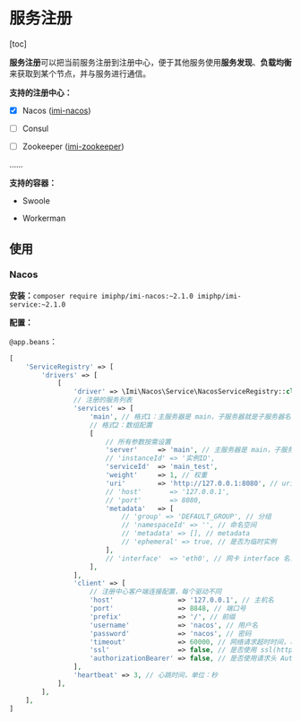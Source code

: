 # 服务注册

[toc]

**服务注册**可以把当前服务注册到注册中心，便于其他服务使用**服务发现**、**负载均衡**来获取到某个节点，并与服务进行通信。

**支持的注册中心：**

* [x] Nacos ([imi-nacos](https://github.com/imiphp/imi-nacos))

* [ ] Consul

* [ ] Zookeeper ([imi-zookeeper](https://github.com/imiphp/imi-zookeeper))

……

**支持的容器：**

* Swoole

* Workerman

## 使用

### Nacos

**安装：**`composer require imiphp/imi-nacos:~2.1.0 imiphp/imi-service:~2.1.0`

**配置：**

`@app.beans`：

```php
[
    'ServiceRegistry' => [
        'drivers' => [
            [
                'driver' => \Imi\Nacos\Service\NacosServiceRegistry::class, // 驱动类名
                // 注册的服务列表
                'services' => [
                    'main', // 格式1：主服务器是 main，子服务器就是子服务器名
                    // 格式2：数组配置
                    [
                        // 所有参数按需设置
                        'server'     => 'main', // 主服务器是 main，子服务器就是子服务器名
                        // 'instanceId' => '实例ID',
                        'serviceId'  => 'main_test',
                        'weight'     => 1, // 权重
                        'uri'        => 'http://127.0.0.1:8080', // uri
                        // 'host'       => '127.0.0.1',
                        // 'port'       => 8080,
                        'metadata'   => [
                            // 'group' => 'DEFAULT_GROUP', // 分组
                            // 'namespaceId' => '', // 命名空间
                            // 'metadata' => [], // metadata
                            // 'ephemeral' => true, // 是否为临时实例
                        ],
                        // 'interface'  => 'eth0', // 网卡 interface 名，自动获取当前网卡IP时有效
                    ],
                ],
                'client' => [
                    // 注册中心客户端连接配置，每个驱动不同
                    'host'                => '127.0.0.1', // 主机名
                    'port'                => 8848, // 端口号
                    'prefix'              => '/', // 前缀
                    'username'            => 'nacos', // 用户名
                    'password'            => 'nacos', // 密码
                    'timeout'             => 60000, // 网络请求超时时间，单位：毫秒
                    'ssl'                 => false, // 是否使用 ssl(https) 请求
                    'authorizationBearer' => false, // 是否使用请求头 Authorization: Bearer {accessToken} 方式传递 Token，旧版本 Nacos 需要设为 true
                ],
                'heartbeat' => 3, // 心跳时间，单位：秒
            ],
        ],
    ],
]
```
